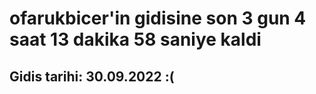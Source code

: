 # ofarukbicer'in gidisine son 3 gun 4 saat 13 dakika 58 saniye kaldi

## Gidis tarihi: 30.09.2022 :(